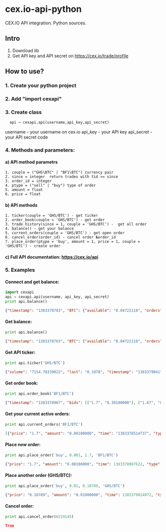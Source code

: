 # cex.io-api-python

CEX.IO API integration. Python sources.

## Intro

1. Download lib
2. Get API key and API secret on https://cex.io/trade/profile

## How to use?

### 1. Create your python project

### 2. Add "import cexapi"

### 3. Create class 

```python
  api = cexapi.api(username,api_key,api_secret)
```
username - your username on cex.io
api_key - your API key
api_secret - your API secret code

### 4. Methods and parameters:

#### a) API method parametrs

```
1. couple = ("GHS\BTC" | "BF1\BTC") currency pair
2. since = integer  return trades with tid >= since
3. order_id = integer 
4. ptype = ("sell" | "buy") type of order
5. amount = float 
6. price = float
```
      
#### b) API methods

```
1. ticker(couple = 'GHS/BTC') - get ticker
2. order_book(couple = 'GHS/BTC') - get order
3. trade_history(since = 1, couple = 'GHS/BTC') -  get all order
4. balance() - get your balance
5. current_orders(couple = 'GHS/BTC') - get open order
6. cancel_order(order_id) - cancel order №order_id
7. place_order(ptype = 'buy', amount = 1, price = 1, couple = 'GHS/BTC') - create order
```
     
#### c) Full API documentation: https://cex.io/api
    
### 5. Examples

#### Connect and get balance:

```python
import cexapi
api = cexapi.api(username, api_key, api_secret)
print api.balance()
```

```json
{"timestamp": "1383378763", "BTC": {"available": "0.04722110", "orders": "0.00170000"}, "GHS": {"available": "0.01000000"} }
```

#### Get balance:

```python      
print api.balance()
```

```json
{"timestamp": "1383378763", "BTC": {"available": "0.04722110", "orders": "0.00170000"}, "GHS": {"available": "0.01000000"} }
```

#### Get API ticker:

```python
print api.ticker('GHS/BTC')
```

```json
{"volume": "7154.78339022", "last": "0.1078", "timestamp": "1383379041", "bid": "0.10778", "high": "0.10799999", "low": "0.10670076", "ask": "0.10780000000000001"}
```

#### Get order book:
```python
print api.order_book('BF1/BTC')
```

```json
{"timestamp": "1383378967", "bids": [["1.7", "0.30100000"], ["1.67", "0.00011000"], ["0.8", "0.02070000"], ["0.1002", "0.27748002"], ["0.1", "0.10000000"], ["0.011", "0.30500000"], ["0.009", "1.00000000"], ["0.00171", "0.00100000"], ["0.0012", "1.00000000"], ["0.00116819", "0.50000000"], ["0.001002", "33.00000000"], ["0.001001", "53.00000000"], ["0.001", "3.00000000"], ["0.00097626", "36.00000000"], ["0.0006", "85.00000000"], ["0.00058409", "0.50000000"], ["0.0004889", "0.06823960"], ["0.0003", "1.00000000"], ["0.00029204", "0.90000000"], ["0.0001", "101.00000000"]], "asks": []}
```

#### Get your current active orders:

```python
print api.current_orders('BF1/BTC')
```

```json
[{"price": "1.7", "amount": "0.00100000", "time": "1383378514737", "type": "buy", "id": "6219104", "pending": "0.00100000"}]
```

#### Place new order:

```python
print api.place_order('buy', 0.001, 1.7, 'BF1/BTC')
```

```json
{"price": "1.7", "amount": "0.00100000", "time": 1383378987622, "type": "buy", "id": "6219145", "pending": "0.00100000"}
```

#### Place another order (GHS/BTC):
```python
print api.place_order('buy', 0.01, 0.10789, 'GHS/BTC')
```

```json
{"price": "0.10789", "amount": "0.01000000", "time": 1383379024072, "type": "buy", "id": "6219150", "pending": "0.00000000"}
```

#### Cancel order:

```python
print api.cancel_order(6219145)
```
```json
True
```

